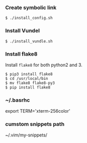 ### Create symbolic link
```
$ ./install_config.sh
```

### Install Vundel
```
$ ./install_vundle.sh
```

### Install flake8

Install `flake8` for both python2 and 3.

```
$ pip3 install flake8
$ cd /usr/local/bin
$ mv flake8 flake8-py3
$ pip install flake8
```

### ~/.basrhc
export TERM='xterm-256color'


### cumstom snippets path
~/.vim/my-snippets/
